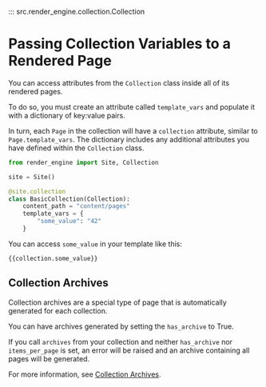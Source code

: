 <!-- markdownlint-disable MD041 -->
::: src.render_engine.collection.Collection

# Passing Collection Variables to a Rendered Page

You can access attributes from the `Collection` class inside all of its rendered pages.

To do so, you must create an attribute called `template_vars` and populate it with a dictionary of key:value pairs.

In turn, each `Page` in the collection will have a `collection` attribute, similar to `Page.template_vars`. The dictionary includes any additional attributes you have defined within the `Collection` class.

```python
from render_engine import Site, Collection

site = Site()

@site.collection
class BasicCollection(Collection):
    content_path = "content/pages"
    template_vars = {
        "some_value": "42"
    }

```

You can access `some_value` in your template like this:

<!-- markdownlint-disable-next-line -->
```
{{collection.some_value}}
```

## Collection Archives

Collection archives are a special type of page that is automatically generated for each collection.

You can have archives generated by setting the `has_archive` to True.

If you call `archives` from your collection and neither `has_archive` nor `items_per_page` is set, an error will be raised and an archive containing all pages will be generated.

For more information, see [Collection Archives](./archive.md).
